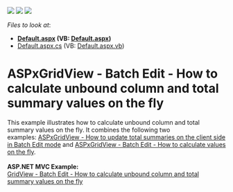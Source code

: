<!-- default badges list -->
![](https://img.shields.io/endpoint?url=https://codecentral.devexpress.com/api/v1/VersionRange/128532799/16.1.4%2B)
[![](https://img.shields.io/badge/Open_in_DevExpress_Support_Center-FF7200?style=flat-square&logo=DevExpress&logoColor=white)](https://supportcenter.devexpress.com/ticket/details/T116925)
[![](https://img.shields.io/badge/📖_How_to_use_DevExpress_Examples-e9f6fc?style=flat-square)](https://docs.devexpress.com/GeneralInformation/403183)
<!-- default badges end -->
<!-- default file list -->
*Files to look at*:

* **[Default.aspx](./CS/Default.aspx) (VB: [Default.aspx](./VB/Default.aspx))**
* [Default.aspx.cs](./CS/Default.aspx.cs) (VB: [Default.aspx.vb](./VB/Default.aspx.vb))
<!-- default file list end -->
# ASPxGridView - Batch Edit - How to calculate unbound column and total summary values on the fly


<p>This example illustrates how to calculate unbound column and total summary values on the fly. It combines the following two examples: <a href="https://www.devexpress.com/Support/Center/p/T114923">ASPxGridView - How to update total summaries on the client side in Batch Edit mode</a> and <a href="https://www.devexpress.com/Support/Center/p/T114539">ASPxGridView - Batch Edit - How to calculate values on the fly</a>.<br /><br /><strong>ASP.NET MVC Example:</strong><br /><a href="https://www.devexpress.com/Support/Center/p/T124151">GridView - Batch Edit - How to calculate unbound column and total summary values on the fly</a> </p>

<br/>



